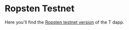# Ropsten Testnet

Here you'll find the [Ropsten testnet version](https://dashboard.test.threshold.network/) of the T dapp.
